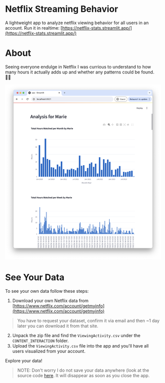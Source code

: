 # Netflix Streaming Behavior

A lightweight app to analyze netflix viewing behavior for all users in an account. Run it in realtime: [https://netflix-stats.streamlit.app/](https://netflix-stats.streamlit.app/)

# About

Seeing everyone endulge in Netflix I was currious to understand to how many hours it actually adds up and whether any patterns could be found. 🕵️‍♂️ 

![App Screenshow](./assets/app.png)

# See Your Data

To see your own data follow these steps:

1. Download your own Netflix data from [https://www.netflix.com/account/getmyinfo](https://www.netflix.com/account/getmyinfo)
> You have to request your dataset, confirm it via email and then ~1 day later you can download it from that site. 
2. Unpack the zip file and find the `ViewingActivity.csv` under the `CONTENT_INTERACTION` folder. 
3. Upload the `ViewingActivity.csv` file into the app and you'll have all users visualized from your account.

Explore your data! 

>NOTE: Don't worry I do not save your data anywhere (look at the source code [here](https://github.com/pbieberstein/netflix-behavior). It will disappear as soon as you close the app. 